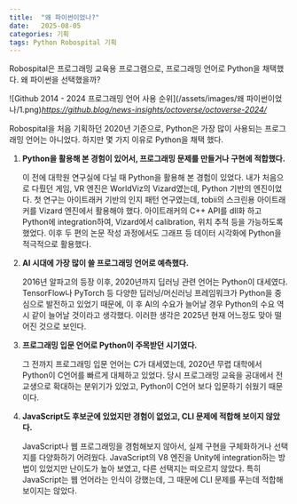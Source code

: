 ```yaml
---
title:  "왜 파이썬이었나?"
date:   2025-08-05
categories: 기획
tags: Python Robospital 기획
---
```


Robospital은 프로그래밍 교육용 프로그램으로, 프로그래밍 언어로 Python을 채택했다. 왜 파이썬을 선택했을까?

![Github 2014 - 2024 프로그래밍 언어 사용 순위](/assets/images/왜 파이썬이었나/1.png)*https://github.blog/news-insights/octoverse/octoverse-2024/*

Robospital을 처음 기획하던 2020년 기준으로, Python은 가장 많이 사용되는 프로그래밍 언어는 아니었다. 하지만 몇 가지 이유로 Python을 채택 했다.

1. **Python을 활용해 본 경험이 있어서, 프로그래밍 문제를 만들거나 구현에 적합했다.**
    
    이 전에 대학원 연구실에 다닐 때 Python을 활용해 본 경험이 있었다. 
    내가 처음으로 다뤘던 게임, VR 엔진은 WorldViz의 Vizard였는데, Python 기반의 엔진이었다. 첫 연구는 아이트래커 기반의 인지 패턴 연구였는데, tobii의 스크린용 아이트래커를 Vizard 엔진에서 활용해야 했다. 아이트래커의 C++ API를 dll화 하고 Python에 integration하여, Vizard에서 calibration, 위치 추적 등을 가능하도록 했었다.
    이후 두 편의 논문 작성 과정에서도 그래프 등 데이터 시각화에 Python을 적극적으로 활용했다.
    
2. **AI 시대에 가장 많이 쓸 프로그래밍 언어로 예측했다.**
    
    2016년 알파고의 등장 이후, 2020년까지 딥러닝 관련 언어는 Python이 대세였다. TensorFlow나 PyTorch 등 다양한 딥러닝/머신러닝 프레임워크가 Python을 중심으로 발전하고 있었기 때문에, 이 후 AI의 수요가 늘어날 경우 Python의 수요 역시 같이 늘어날 것이라고 생각했다. 이러한 생각은 2025년 현재 어느정도 맞아 떨어진 것으로 보인다.
    
3. **프로그래밍 입문 언어로 Python이 주목받던 시기였다.**
    
    그 전까지 프로그래밍 입문 언어는 C가 대세였는데, 2020년 무렵 대학에서 Python이 C언어를 빠르게 대체하고 있었다. 당시 프로그래밍 교육을 공대에서 전교생으로 확대하는 분위기가 있었고, Python이 C언어 보다 입문하기 쉬웠기 때문이다.
    
4. **JavaScript도 후보군에 있었지만 경험이 없었고, CLI 문제에 적합해 보이지 않았다.**
    
    JavaScript나 웹 프로그래밍을 경험해보지 않아서, 실제 구현을 구체화하거나 선택지를 다양화하기 어려웠다. JavaScript의 V8 엔진을 Unity에 integration하는 방법이 있었지만 난이도가 높아 보였고, 다른 선택지는 떠오르지 않았다.
    특히 JavaScript는 웹 언어라는 인식이 강했는데, 그 때문에 CLI 문제를 푸는데 적합해 보이지는 않았다.